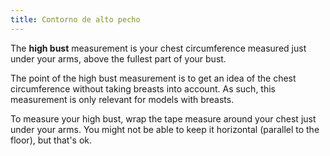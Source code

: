 ```yaml
---
title: Contorno de alto pecho
---
```


The **high bust** measurement is your chest circumference measured just under your arms, above the fullest part of your bust.

The point of the high bust measurement is to get an idea of the chest circumference without taking breasts into account. As such, this measurement is only relevant for models with breasts.

To measure your high bust, wrap the tape measure around your chest just under your arms. You might not be able to keep it horizontal (parallel to the floor), but that's ok.
